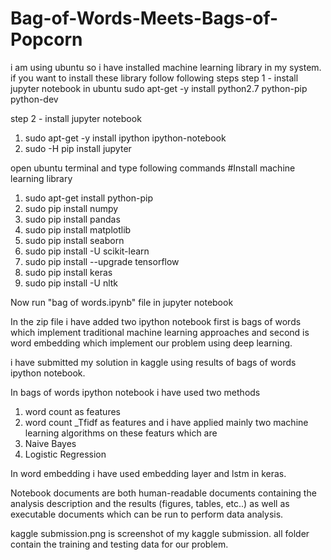# Bag-of-Words-Meets-Bags-of-Popcorn
i am using ubuntu so i have installed machine learning library in my system. if you want to install these library follow following steps
step 1 - install jupyter notebook in ubuntu
sudo apt-get -y install python2.7 python-pip python-dev

step 2 - install jupyter notebook
1. sudo apt-get -y install ipython ipython-notebook
2. sudo -H pip install jupyter

open ubuntu terminal and type following commands
#Install machine learning library
1. sudo apt-get install python-pip
2. sudo pip install numpy
3. sudo pip install pandas
4. sudo pip install matplotlib
4. sudo pip install seaborn
5. sudo pip install -U scikit-learn
6. sudo pip install --upgrade tensorflow
7. sudo pip install keras
8. sudo pip install -U nltk

Now run "bag of words.ipynb" file in jupyter notebook

In the zip file i have added two ipython notebook first is bags of words which implement traditional machine learning approaches and second is word embedding which implement our problem using deep learning.

i have submitted my solution in kaggle using results of bags of words ipython notebook.

In bags of words ipython notebook i have used two methods
1. word count as features
2. word count _Tfidf as features
and i have applied mainly two machine learning algorithms on these featurs which are
1. Naive Bayes
2. Logistic Regression

In word embedding i have used embedding layer and lstm in keras.

Notebook documents are both human-readable documents containing the analysis description and the results (figures, tables, etc..) as well as executable documents which can be run to perform data analysis.

kaggle submission.png is screenshot of my kaggle submission.
all folder contain the training and testing data for our problem.
